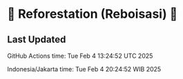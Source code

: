 
# 🌳 Reforestation (Reboisasi) 🌲

## Last Updated

GitHub Actions time: Tue Feb  4 13:24:52 UTC 2025

Indonesia/Jakarta time: Tue Feb  4 20:24:52 WIB 2025
